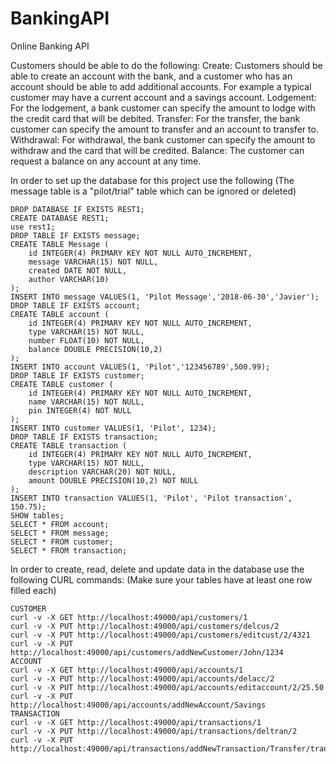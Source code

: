 # BankingAPI
Online Banking API

Customers should be able to do the following:
Create: Customers should be able to create an account with the bank, and a customer
who has an account should be able to add additional accounts. For example a typical
customer may have a current account and a savings account.
Lodgement: For the lodgement, a bank customer can specify the amount to lodge with the
credit card that will be debited.
Transfer: For the transfer, the bank customer can specify the amount to transfer and an
account to transfer to.
Withdrawal: For withdrawal, the bank customer can specify the amount to withdraw and
the card that will be credited.
Balance: The customer can request a balance on any account at any time.

In order to set up the database for this project use the following
(The message table is a "pilot/trial" table which can be ignored or deleted)
```
DROP DATABASE IF EXISTS REST1;
CREATE DATABASE REST1;
use rest1;
DROP TABLE IF EXISTS message;
CREATE TABLE Message (
	id INTEGER(4) PRIMARY KEY NOT NULL AUTO_INCREMENT,
	message VARCHAR(15) NOT NULL,
	created DATE NOT NULL,
	author VARCHAR(10)
);
INSERT INTO message VALUES(1, 'Pilot Message','2018-06-30','Javier');
DROP TABLE IF EXISTS account;
CREATE TABLE account (
	id INTEGER(4) PRIMARY KEY NOT NULL AUTO_INCREMENT,
	type VARCHAR(15) NOT NULL,	
	number FLOAT(10) NOT NULL,	
	balance DOUBLE PRECISION(10,2)	
);
INSERT INTO account VALUES(1, 'Pilot','123456789',500.99);
DROP TABLE IF EXISTS customer;
CREATE TABLE customer (
	id INTEGER(4) PRIMARY KEY NOT NULL AUTO_INCREMENT,
	name VARCHAR(15) NOT NULL,	
	pin INTEGER(4) NOT NULL	
);
INSERT INTO customer VALUES(1, 'Pilot', 1234);
DROP TABLE IF EXISTS transaction;
CREATE TABLE transaction (
	id INTEGER(4) PRIMARY KEY NOT NULL AUTO_INCREMENT,	
	type VARCHAR(15) NOT NULL,	
	description VARCHAR(20) NOT NULL,	
	amount DOUBLE PRECISION(10,2) NOT NULL	
);
INSERT INTO transaction VALUES(1, 'Pilot', 'Pilot transaction', 150.75);
SHOW tables;
SELECT * FROM account;
SELECT * FROM message;
SELECT * FROM customer;
SELECT * FROM transaction;
```

In order to create, read, delete and update data in the database use the following CURL commands:
(Make sure your tables have at least one row filled each)
```
CUSTOMER
curl -v -X GET http://localhost:49000/api/customers/1
curl -v -X PUT http://localhost:49000/api/customers/delcus/2
curl -v -X PUT http://localhost:49000/api/customers/editcust/2/4321
curl -v -X PUT http://localhost:49000/api/customers/addNewCustomer/John/1234
ACCOUNT
curl -v -X GET http://localhost:49000/api/accounts/1
curl -v -X PUT http://localhost:49000/api/accounts/delacc/2
curl -v -X PUT http://localhost:49000/api/accounts/editaccount/2/25.50
curl -v -X PUT http://localhost:49000/api/accounts/addNewAccount/Savings
TRANSACTION
curl -v -X GET http://localhost:49000/api/transactions/1
curl -v -X PUT http://localhost:49000/api/transactions/deltran/2
curl -v -X PUT http://localhost:49000/api/transactions/addNewTransaction/Transfer/transferfunds/55.25
```
